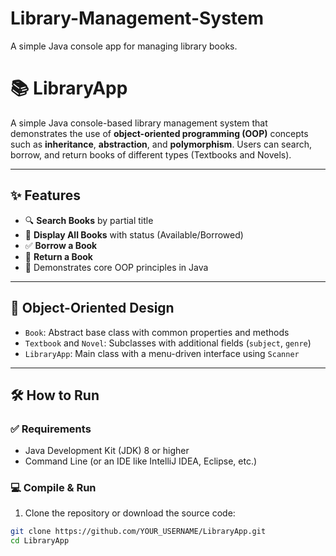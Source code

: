 # Library-Management-System
A simple Java console app for managing library books.
# 📚 LibraryApp

A simple Java console-based library management system that demonstrates the use of **object-oriented programming (OOP)** concepts such as **inheritance**, **abstraction**, and **polymorphism**. Users can search, borrow, and return books of different types (Textbooks and Novels).

---

## ✨ Features

- 🔍 **Search Books** by partial title
- 📖 **Display All Books** with status (Available/Borrowed)
- ✅ **Borrow a Book**
- 🔄 **Return a Book**
- 🧠 Demonstrates core OOP principles in Java

---

## 🧱 Object-Oriented Design

- `Book`: Abstract base class with common properties and methods
- `Textbook` and `Novel`: Subclasses with additional fields (`subject`, `genre`)
- `LibraryApp`: Main class with a menu-driven interface using `Scanner`

---

## 🛠️ How to Run

### ✅ Requirements

- Java Development Kit (JDK) 8 or higher
- Command Line (or an IDE like IntelliJ IDEA, Eclipse, etc.)

### 💻 Compile & Run

1. Clone the repository or download the source code:

```bash
git clone https://github.com/YOUR_USERNAME/LibraryApp.git
cd LibraryApp

